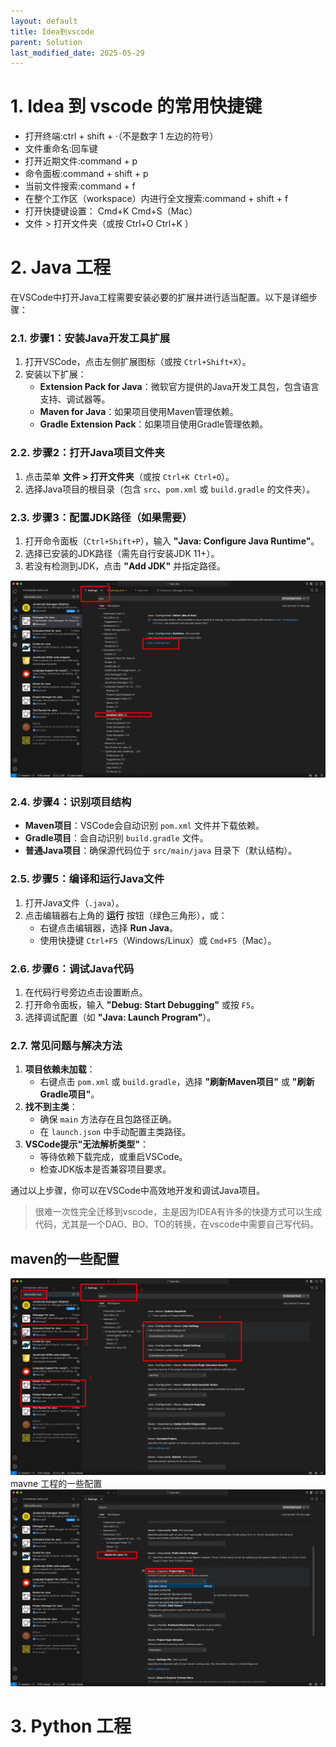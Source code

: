 ```yaml
---
layout: default
title: Idea到vscode
parent: Solution
last_modified_date: 2025-05-29
---
```


# 1. Idea 到 vscode 的常用快捷键

- 打开终端:ctrl + shift + ·（不是数字 1 左边的符号）
- 文件重命名:回车键
- 打开近期文件:command + p
- 命令面板:command + shift + p
- 当前文件搜索:command + f
- 在整个工作区（workspace）内进行全文搜索:command + shift + f
- 打开快捷键设置： Cmd+K Cmd+S（Mac）
- 文件 > 打开文件夹（或按 Ctrl+O Ctrl+K ）

# 2. Java 工程

在VSCode中打开Java工程需要安装必要的扩展并进行适当配置。以下是详细步骤：


### 2.1. **步骤1：安装Java开发工具扩展**
1. 打开VSCode，点击左侧扩展图标（或按 `Ctrl+Shift+X`）。
2. 安装以下扩展：
   - **Extension Pack for Java**：微软官方提供的Java开发工具包，包含语言支持、调试器等。
   - **Maven for Java**：如果项目使用Maven管理依赖。
   - **Gradle Extension Pack**：如果项目使用Gradle管理依赖。


### 2.2. **步骤2：打开Java项目文件夹**
1. 点击菜单 **文件 > 打开文件夹**（或按 `Ctrl+K Ctrl+O`）。
2. 选择Java项目的根目录（包含 `src`、`pom.xml` 或 `build.gradle` 的文件夹）。


### 2.3. **步骤3：配置JDK路径（如果需要）**
1. 打开命令面板（`Ctrl+Shift+P`），输入 **"Java: Configure Java Runtime"**。
2. 选择已安装的JDK路径（需先自行安装JDK 11+）。
3. 若没有检测到JDK，点击 **"Add JDK"** 并指定路径。

![alt text](<img/vs jdk.png>)

### 2.4. **步骤4：识别项目结构**
- **Maven项目**：VSCode会自动识别 `pom.xml` 文件并下载依赖。
- **Gradle项目**：会自动识别 `build.gradle` 文件。
- **普通Java项目**：确保源代码位于 `src/main/java` 目录下（默认结构）。


### 2.5. **步骤5：编译和运行Java文件**
1. 打开Java文件（`.java`）。
2. 点击编辑器右上角的 **运行** 按钮（绿色三角形），或：
   - 右键点击编辑器，选择 **Run Java**。
   - 使用快捷键 `Ctrl+F5`（Windows/Linux）或 `Cmd+F5`（Mac）。


### 2.6. **步骤6：调试Java代码**
1. 在代码行号旁边点击设置断点。
2. 打开命令面板，输入 **"Debug: Start Debugging"** 或按 `F5`。
3. 选择调试配置（如 **"Java: Launch Program"**）。


### 2.7. **常见问题与解决方法**
1. **项目依赖未加载**：
   - 右键点击 `pom.xml` 或 `build.gradle`，选择 **"刷新Maven项目"** 或 **"刷新Gradle项目"**。
2. **找不到主类**：
   - 确保 `main` 方法存在且包路径正确。
   - 在 `launch.json` 中手动配置主类路径。
3. **VSCode提示"无法解析类型"**：
   - 等待依赖下载完成，或重启VSCode。
   - 检查JDK版本是否兼容项目要求。


通过以上步骤，你可以在VSCode中高效地开发和调试Java项目。

> 很难一次性完全迁移到vscode，主是因为IDEA有许多的快捷方式可以生成代码，尤其是一个DAO、BO、TO的转换，在vscode中需要自己写代码。

## maven的一些配置
![alt text](<img/vs mvn.png>)
mavne 工程的一些配置
![alt text](<img/vs mvn2.png>)


# 3. Python 工程
